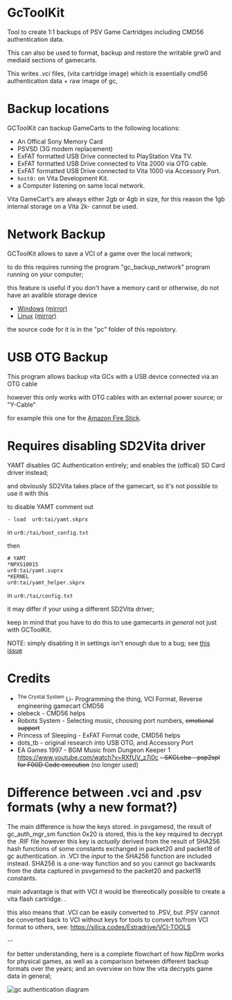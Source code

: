 # GcToolKit

Tool to create 1:1 backups of PSV Game Cartridges
including CMD56 authentication data.

This can also be used to format, backup and restore the writable grw0 and mediaid sections of gamecarts.

This writes *.vci* files, (vita cartridge image) which is essentially
cmd56 authentication data + raw image of gc, 


# Backup locations

GCToolKit can backup GameCarts to the following locations:

- An Offical Sony Memory Card
- PSVSD (3G modem replacement)
- ExFAT formatted USB Drive connected to PlayStation Vita TV.
- ExFAT formatted USB Drive connected to Vita 2000 via OTG cable.
- ExFAT formatted USB Drive connected to Vita 1000 via Accessory Port.
- ``host0:`` on Vita Development Kit.
- a Computer listening on same local network.

Vita GameCart's are always either 2gb or 4gb in size, 
for this reason the 1gb internal storage on a Vita 2k- cannot be used.

# Network Backup
GCToolKit allows to save a VCI of a game over the local network;

to do this requires running the program "gc_backup_network" program running on your computer;

this feature is useful if you don't have a memory card or otherwise, do not have an avalible storage device

- [Windows](http://silica.codes/Estradrive/GcToolKit/releases/download/v1.5/gc_backup_network.exe) [(mirror)](https://github.com/Estradrive/GcToolKit/releases/download/v1.5/gc_backup_network.exe)
- [Linux](http://silica.codes/Estradrive/GcToolKit/releases/download/v1.5/gc_backup_network.elf) [(mirror)](https://github.com/Estradrive/GcToolKit/releases/download/v1.5/gc_backup_network.elf)

the source code for it is in the "pc" folder of this repoistory.

# USB OTG Backup

This program allows backup vita GCs with a USB device connected via an OTG cable

however this only works with OTG cables with an external power source; or "Y-Cable"

for example this one for the [Amazon Fire Stick](https://www.amazon.com/ANDTOBO-Micro-Adapter-Power-Devices/dp/B083M1S6QT).

# Requires disabling SD2Vita driver
YAMT disables GC Authentication entirely; and enables the (offical) SD Card driver instead;

and obviously SD2Vita takes place of the gamecart, so it's not possible to use it with this

to disable YAMT comment out
```
- load	ur0:tai/yamt.skprx
```
in `ur0:/tai/boot_config.txt`

then 
```
# YAMT
*NPXS10015
ur0:tai/yamt.suprx
*KERNEL
ur0:tai/yamt_helper.skprx
```

in `ur0:/tai/config.txt`

it may differ if your using a different SD2Vita driver;

keep in mind that you have to do this to use gamecarts *in general* not just with GCToolKit.

NOTE: simply disabling it in settings isn't enough due to a bug; see [this issue](https://github.com/SKGleba/yamt-vita/issues/28)

# Credits
-  <sup>The Crystal System</sup> Li- Programming the thing, VCI Format, Reverse engineering gamecart CMD56
- olebeck - CMD56 helps
- Robots System - Selecting music, choosing port numbers, ~~emotional support~~
- Princess of Sleeping - ExFAT Format code, CMD56 helps
- dots_tb - original research into USB OTG, and Accessory Port
- EA Games 1997 - BGM Music from Dungeon Keeper 1 https://www.youtube.com/watch?v=RXfUV_z7i0c
~~- SKGLeba - psp2spl for F00D Code execution~~ (no longer used)

# Difference between .vci and .psv formats (why a new format?)

The main difference is how the keys stored. 
in psvgamesd, the result of gc_auth_mgr_sm function 0x20 is stored,
this is the key required to decrypt the .RIF file
however this key is *actually* derived from the result of SHA256 hash functions
of some constants exchanged in packet20 and packet18 of gc authentication.
in .VCI the *input* to the SHA256 function are included instead.
SHA256 is a one-way function and so you cannot go backwards from 
the data captured in psvgamesd to the packet20 and packet18 constants.

main advantage is that with VCI it would be thereotically possible to create a vita flash cartridge. .

this also means that .VCI can be easily converted to .PSV, but .PSV cannot be converted back to VCI without keys
for tools to convert to/from VCI format to others, see: https://silica.codes/Estradrive/VCI-TOOLS

-- 

for better understanding, here is a complete flowchart of how NpDrm works for physical games, 
as well as a comparison between different backup formats over the years; 
and an overview on how the vita decrypts game data in general;


![gc authentication diagram](https://silica.codes/Estradrive/GcToolKit/raw/branch/main/diagram.png)